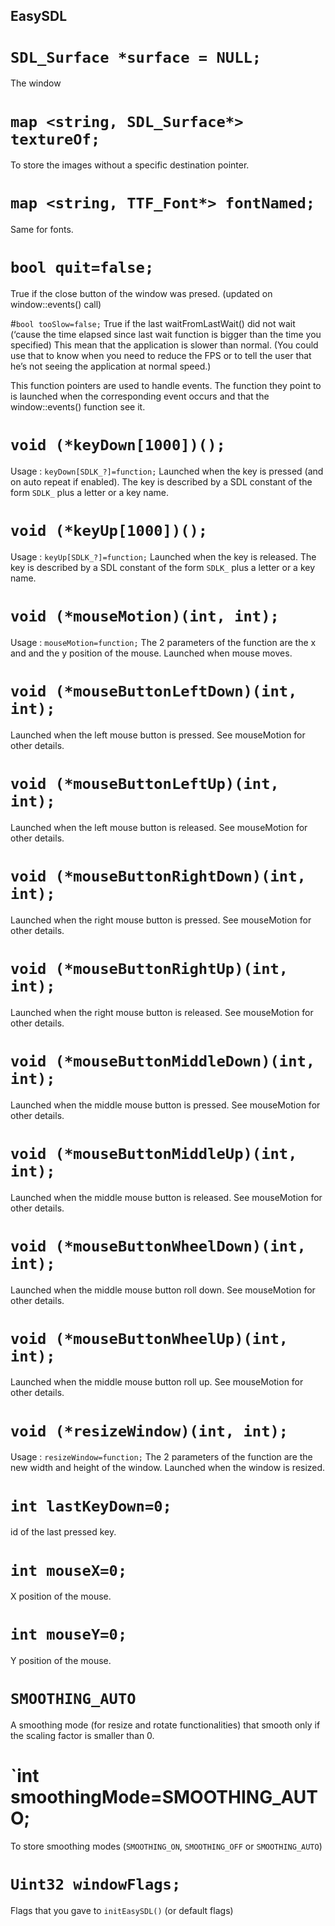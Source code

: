 ## EasySDL

# `SDL_Surface *surface = NULL;`
The window


# `map <string, SDL_Surface*> textureOf;`
To store the images without a specific destination pointer.

# `map <string, TTF_Font*> fontNamed;`
Same for fonts.

# `bool quit=false;`
True if the close button of the window was presed. (updated on window::events() call)

#`bool tooSlow=false;`
True if the last waitFromLastWait() did not wait (‘cause the time elapsed since last wait function is bigger than the time you specified) This mean that the application is slower than normal. (You could use that to know when you need to reduce the FPS or to tell the user that he’s not seeing the application at normal speed.)


This function pointers are used to handle events.
The function they point to is launched when the corresponding event occurs and that the window::events() function see it.

# `void (*keyDown[1000])();`
Usage : `keyDown[SDLK_?]=function;`
Launched when the key is pressed (and on auto repeat if enabled).
The key is described by a SDL constant of the form `SDLK_` plus a letter or a key name.

# `void (*keyUp[1000])();`
Usage : `keyUp[SDLK_?]=function;`
Launched when the key is released.
The key is described by a SDL constant of the form `SDLK_` plus a letter or a key name.

# `void (*mouseMotion)(int, int);`
Usage : `mouseMotion=function;`
The 2 parameters of the function are the x and and the y position of the mouse.
Launched when mouse moves.

# `void (*mouseButtonLeftDown)(int, int);`
Launched when the left mouse button is pressed.
See mouseMotion for other details.

# `void (*mouseButtonLeftUp)(int, int);`
Launched when the left mouse button is released.
See mouseMotion for other details.

# `void (*mouseButtonRightDown)(int, int);`
Launched when the right mouse button is pressed.
See mouseMotion for other details.

# `void (*mouseButtonRightUp)(int, int);`
Launched when the right mouse button is released.
See mouseMotion for other details.

# `void (*mouseButtonMiddleDown)(int, int);`
Launched when the middle mouse button is pressed.
See mouseMotion for other details.

# `void (*mouseButtonMiddleUp)(int, int);`
Launched when the middle mouse button is released.
See mouseMotion for other details.

# `void (*mouseButtonWheelDown)(int, int);`
Launched when the middle mouse button roll down.
See mouseMotion for other details.

# `void (*mouseButtonWheelUp)(int, int);`
Launched when the middle mouse button roll up.
See mouseMotion for other details.


# `void (*resizeWindow)(int, int);`
Usage : `resizeWindow=function;`
The 2 parameters of the function are the new width and height of the window.
Launched when the window is resized.

# `int lastKeyDown=0;`
id of the last pressed key.

# `int mouseX=0;`
X position of the mouse.

# `int mouseY=0;`
Y position of the mouse.

# `SMOOTHING_AUTO`
A smoothing mode (for resize and rotate functionalities) that smooth only if the scaling factor is smaller than 0.

# `int smoothingMode=SMOOTHING_AUTO;
To store smoothing modes (`SMOOTHING_ON`, `SMOOTHING_OFF` or `SMOOTHING_AUTO`)

# `Uint32 windowFlags;`
Flags that you gave to `initEasySDL()` (or default flags)

